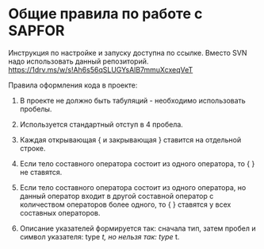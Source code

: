 # Общие правила по работе с SAPFOR #

Инструкция по настройке и запуску доступна по ссылке. Вместо SVN надо использовать данный репозиторий.
https://1drv.ms/w/s!Ah6s56qSLUGYsAlB7mmuXcxeqVeT

Правила оформления кода в проекте:
1. В проекте не должно быть табуляций - необходимо использовать пробелы.

2. Используется стандартный отступ в 4 пробела.
3. Каждая открывающая { и закрывающая } ставится на отдельной строке.
4. Если тело составного оператора состоит из одного оператора, то { } не ставятся.
5. Если тело составного оператора состоит из одного оператора, но данный оператор входит в другой составной оператор с количеством операторов более одного, то { } ставятся у всех составных операторов.
6. Описание указателей формируется так: сначала тип, затем пробел и символ указателя: type *t, но нельзя так: type* t.
